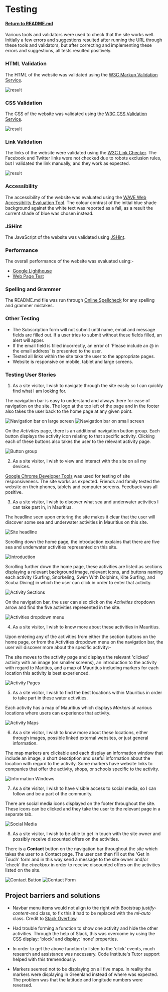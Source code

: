 # Testing

#### [Return to README.md](https://github.com/CarlaBuongiorno/OceanThrills/blob/master/README.md)

Various tools and validators were used to check that the site works well. Initially a few errors and suggestions resulted after running the URL through these tools and validators, but after correcting and implementing these errors and suggestions, all tests resulted positively.

### HTML Validation
The HTML of the website was validated using the [W3C Markup Validation Service](https://validator.w3.org/).

![result](assets/images/readme-images/testing/htmlValidation.png)

### CSS Validation
The CSS of the website was validated using the [W3C CSS Validation Service](https://jigsaw.w3.org/css-validator/).

![result](assets/images/readme-images/testing/cssValidation.png)

### Link Validation
The links of the website were validated using the [W3C Link Checker](https://validator.w3.org/checklink). The Facebook and Twitter links were not checked due to robots exclusion rules, but I validated the link manually, and they work as expected. 

![result](assets/images/readme-images/testing/linkValidation.png)

### Accessibility
The accessibility of the website was evaluated using the [WAVE Web Accessibility Evaluation Tool](https://wave.webaim.org/). The colour contrast of the initial blue shade background against the white text was reported as a fail, as a result the current shade of blue was chosen instead.

### JSHint
The JavaScript of the website was validated using [JSHint](https://jshint.com/).

### Performance
The overall performance of the website was evaluated using:-
- [Google Lighthouse](https://developers.google.com/web/tools/lighthouse/run)
- [Web Page Test](https://www.webpagetest.org/)

### Spelling and Grammer
The README.md file was run through [Online Spellcheck](https://www.online-spellcheck.com/) for any spelling and grammer mistakes.

### Other Testing
- The Subscription form will not submit until name, email and message fields are filled out. If a user tries to submit without these fields filled, an alert will apper.
- If the email field is filled incorrectly, an error of 'Please include an @ in the email address' is presented to the user.
- Tested all links within the site take the user to the appropriate pages.
- Website is responsive on  mobile, tablet and large screens.

### Testing User Stories
1. As a site visitor, I wish to navigate through the site easily so I can quickly find what I am looking for.

The navigation bar is easy to understand and always there for ease of navigation on the site. The logo at the top left of the page and in the footer also takes the user back to the home page at any given point.

![Navigation bar on large screen](assets/images/readme-images/testing/navbar.png)
![Navigation bar on small screen](assets/images/readme-images/testing/navbarSm.png)

On the _Activities_ page, there is an additional navigation button group. Each button displays the activity icon relating to that specific activity. Clicking each of these buttons also takes the user to the relevant activity page.

![Button group](assets/images/readme-images/testing/buttonGroup.png)

2. As a site visitor, I wish to view and interact with the site on all my devices.

[Google Chrome Developer Tools](https://developer.chrome.com/docs/devtools/) was used for testing of site responsiveness. The site works as expected. Friends and family tested the website on their phones, tablets and computer screens. Feedback was all positive.

3. As a site visitor, I wish to discover what sea and underwater activities I can take part in, in Mauritius.

The headline seen upon entering the site makes it clear that the user will discover some sea and underwater activities in Mauritius on this site.

![Site headline](assets/images/readme-images/testing/headline.png)

Scrolling down the home page, the introduction explains that there are five sea and underwater activities represented on this site.

![Introduction](assets/images/readme-images/testing/intro.png)

Scrolling further down the home page, these activities are listed as sections displaying a relevant background image, relevant icons, and buttons naming each activity (Surfing, Snorkeling, Swim With Dolphins, Kite Surfing, and Scuba Diving) in which the user can click in order to enter that activity.

![Activity Sections](assets/images/readme-images/testing/activitySections.png)

On the navigation bar, the user can also click on the _Activities_ dropdown arrow and find the five activities represented in the site.

![Activities dropdown menu](assets/images/readme-images/testing/activitiesDropdown.png)

4. As a site visitor, I wish to know more about these activities in Mauritius.

Upon entering any of the activities from either the section buttons on the home page, or from the Activities dropdown menu on the navigation bar, the user will discover more about the specific activity:- 

The site moves to the activity page and displays the relevant 'clicked' activity with an image (on smaller screens), an introduction to the activity with regard to Maritius, and a map of Mauritius including markers for each location this activity is best experienced.

![Activity Pages](assets/images/readme-images/testing/activityPages.png)

5. As a site visitor, I wish to find the best locations within Mauritius in order to take part in these water activities.

Each activity has a map of Mauritius which displays _Markers_ at various locations where users can experience that activity.

![Activity Maps](assets/images/readme-images/testing/activityPages.png)

6. As a site visitor, I wish to know more about these locations, either through images, possible linked external websites, or just general information.

The map markers are clickable and each display an information window that include an image, a short desctiption and useful information about the location with regard to the activity. Some markers have website links to companies that offer the activity, shops, or schools specific to the activity.

![Information Windows](assets/images/readme-images/features/infowindows.png)

7. As a site visitor, I wish to have visible access to social media, so I can follow and be a part of the community.

There are social media icons displayed on the footer throughout the site. These icons can be clicked and they take the user to the relevant page in a separate tab.

![Social Media](assets/images/readme-images/testing/socialMedia.png)

8. As a site visitor, I wish to be able to get in touch with the site owner and possibly receive discounted offers on the activities.

There is a __Contact__ button on the navigation bar throughout the site which takes the user to a Contact page. The user can then fill out the 'Get In Touch' form and in this way send a message to the site owner and/or 'check' the _checkbox_ in order to receive discounted offers on the activities listed on the site.

![Contact Button](assets/images/readme-images/testing/contactButton.png)
![Contact Form](assets/images/readme-images/testing/contactPage.png)

## Project barriers and solutions

- Navbar menu items would not align to the right with Bootstrap _justify-content-end_ class, to fix this it had to be replaced with the _ml-auto_ class. Credit to [Stack Overflow](https://stackoverflow.com/questions/61174994/bootstrap-justify-content-end-not-working-as-expected).

- Had trouble forming a function to show one activity and hide the other activities. Through the help of Slack, this was overcome by using the CSS display: 'block' and display: 'none' properties.

- In order to get the above function to listen to the 'click' events, much research and assistance was necessary. Code Institute's Tutor support helped with this tremendously. 

- Markers seemed not to be displaying on all five maps. In reality the markers were displaying in Greenland instead of where was expected. The problem was that the latitude and longitude numbers were reversed. 